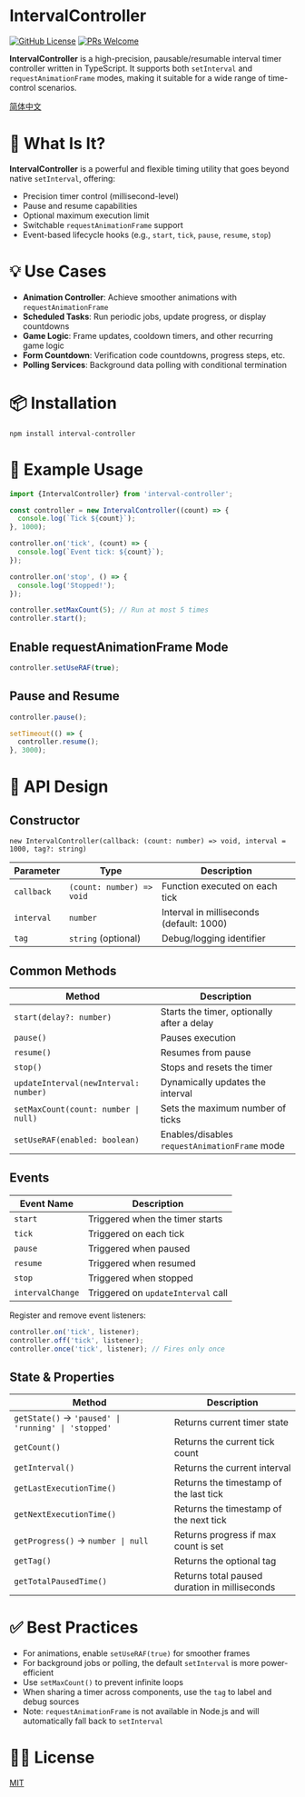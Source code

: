 # IntervalController

[![GitHub License](https://img.shields.io/github/license/dafengzhen/interval-controller?color=blue)](https://github.com/dafengzhen/interval-controller)
[![PRs Welcome](https://img.shields.io/badge/PRs-welcome-brightgreen.svg)](https://github.com/dafengzhen/interval-controller/pulls)

**IntervalController** is a high-precision, pausable/resumable interval timer controller written in TypeScript. It
supports both `setInterval` and `requestAnimationFrame` modes, making it suitable for a wide range of time-control
scenarios.

[简体中文](./README.zh.md)

# 🔧 What Is It?

**IntervalController** is a powerful and flexible timing utility that goes beyond native `setInterval`, offering:

- Precision timer control (millisecond-level)
- Pause and resume capabilities
- Optional maximum execution limit
- Switchable `requestAnimationFrame` support
- Event-based lifecycle hooks (e.g., `start`, `tick`, `pause`, `resume`, `stop`)

# 💡 Use Cases

- **Animation Controller**: Achieve smoother animations with `requestAnimationFrame`
- **Scheduled Tasks**: Run periodic jobs, update progress, or display countdowns
- **Game Logic**: Frame updates, cooldown timers, and other recurring game logic
- **Form Countdown**: Verification code countdowns, progress steps, etc.
- **Polling Services**: Background data polling with conditional termination

# 📦 Installation

```shell
npm install interval-controller
```

# 🚀 Example Usage

```ts
import {IntervalController} from 'interval-controller';

const controller = new IntervalController((count) => {
  console.log(`Tick ${count}`);
}, 1000);

controller.on('tick', (count) => {
  console.log(`Event tick: ${count}`);
});

controller.on('stop', () => {
  console.log('Stopped!');
});

controller.setMaxCount(5); // Run at most 5 times
controller.start();
```

## Enable requestAnimationFrame Mode

```ts
controller.setUseRAF(true);
```

## Pause and Resume

```ts
controller.pause();

setTimeout(() => {
  controller.resume();
}, 3000);
```

# 🧩 API Design

## Constructor

```text
new IntervalController(callback: (count: number) => void, interval = 1000, tag?: string)
```

| Parameter  | Type                      | Description                              |
|------------|---------------------------|------------------------------------------|
| `callback` | `(count: number) => void` | Function executed on each tick           |
| `interval` | `number`                  | Interval in milliseconds (default: 1000) |
| `tag`      | `string` (optional)       | Debug/logging identifier                 |

## Common Methods

| Method                                | Description                                   |
|---------------------------------------|-----------------------------------------------|
| `start(delay?: number)`               | Starts the timer, optionally after a delay    |
| `pause()`                             | Pauses execution                              |
| `resume()`                            | Resumes from pause                            |
| `stop()`                              | Stops and resets the timer                    |
| `updateInterval(newInterval: number)` | Dynamically updates the interval              |
| `setMaxCount(count: number \| null)`  | Sets the maximum number of ticks              |
| `setUseRAF(enabled: boolean)`         | Enables/disables `requestAnimationFrame` mode |

## Events

| Event Name       | Description                        |
|------------------|------------------------------------|
| `start`          | Triggered when the timer starts    |
| `tick`           | Triggered on each tick             |
| `pause`          | Triggered when paused              |
| `resume`         | Triggered when resumed             |
| `stop`           | Triggered when stopped             |
| `intervalChange` | Triggered on `updateInterval` call |

Register and remove event listeners:

```ts
controller.on('tick', listener);
controller.off('tick', listener);
controller.once('tick', listener); // Fires only once
```

## State & Properties

| Method                                              | Description                                   |
|-----------------------------------------------------|-----------------------------------------------|
| `getState()` → `'paused' \| 'running' \| 'stopped'` | Returns current timer state                   |
| `getCount()`                                        | Returns the current tick count                |
| `getInterval()`                                     | Returns the current interval                  |
| `getLastExecutionTime()`                            | Returns the timestamp of the last tick        |
| `getNextExecutionTime()`                            | Returns the timestamp of the next tick        |
| `getProgress()` → `number \| null`                  | Returns progress if max count is set          |
| `getTag()`                                          | Returns the optional tag                      |
| `getTotalPausedTime()`                              | Returns total paused duration in milliseconds |

# ✅ Best Practices

- For animations, enable `setUseRAF(true)` for smoother frames
- For background jobs or polling, the default `setInterval` is more power-efficient
- Use `setMaxCount()` to prevent infinite loops
- When sharing a timer across components, use the `tag` to label and debug sources
- Note: `requestAnimationFrame` is not available in Node.js and will automatically fall back to `setInterval`

# 🧑‍💻 License

[MIT](https://opensource.org/licenses/MIT)

